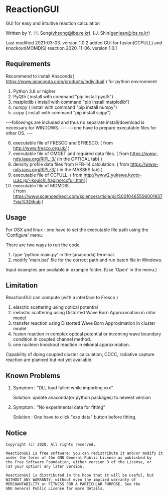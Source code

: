 # ReactionGUI
GUI for easy and intuitive reaction calculation

Written by Y.-H. Song(yhsong@ibs.re.kr), I.J. Shin(geniean@ibs.re.kr)

Last modified 
2021-03-03. version 1.0.2 added GUI for fusion(CCFULL) and knockout(MOMDIS) reaction
2020-11-06. version 1.0.1
    
## Requirements
Recommend to install Anaconda( https://www.anaconda.com/products/individual ) for python environment 

1. Python 3.8 or higher
2. PyQt5 ( install with command "pip install pyqt5")
3. matplotlib ( install with command "pip install matplotlib")
4. numpy ( install with command "pip install numpy")
5. scipy ( install with command "pip install scipy")

---followings are included and thus no separate install/download is necessary for WINDOWS. ---
---one have to prepare executable files for other OS.                                      ---

6. executable file of FRESCO and SFRESCO. 
  ( from http://www.fresco.org.uk/ ) 
7. executable file of OMGET and required data files. 
  ( from https://www-nds.iaea.org/RIPL-3/ (in the OPTICAL tab) ) 
8. density profile data files from HFB-14 calculation. 
  ( from https://www-nds.iaea.org/RIPL-3/ ( in the MASSES tab) )
9. executable file of CCFULL.
  ( from http://www2.yukawa.kyoto-u.ac.jp/~kouichi.hagino/ccfull.html ) 
10. executable file of MOMDIS.   
  ( from https://www.sciencedirect.com/science/article/pii/S0010465506001937?via%3Dihub )
  
## Usage
For OSX and linux : one have to set the executable file path using the 'Configure' menu.     

There are two ways to run the code 

1. type 'python main.py' in the (anaconda) terminal. 
2. modify 'main.bat' file for the correct path and run batch file in Windows. 

Input examples are available in example folder. (Use 'Open' in the menu.) 

## Limitation
ReactionGUI can compute (with a interface to Fresco )

1. elasctic scattering using optical potential 
2. inelastic scattering using Distorted Wave Born Approximation in rotor model
3. transfer reaction using Distorted Wave Born Approximation in cluster model
4. fusion reaction in complex optical potential or incoming wave boundary condition in coupled channel method.
5. one nucleon knockout reaction in eikonal approximation.

Capability of doing coupled cluster calculation, CDCC, radiative capture reaction
are planned but not yet available. 

## Known Problems
1. Symptom : "DLL load failed while importing xxx" 

   Solution: update anaconda(or python packages) to newest version 
   
2. Symptom : "No experimental data for fitting"

   Solution : One have to click "exp data" button before fitting. 
      
## Notice 
    Copyright (c) 2020, All rights reserved.
    
    ReactionGUI is free software: you can redistribute it and/or modify it
    under the terms of the GNU General Public License as published by
    the Free Software Foundation, either version 3 of the License, or
    (at your option) any later version.
    
    ReactionGUI is distributed in the hope that it will be useful, but
    WITHOUT ANY WARRANTY; without even the implied warranty of
    MERCHANTABILITY or FITNESS FOR A PARTICULAR PURPOSE. See the
    GNU General Public License for more details.   
